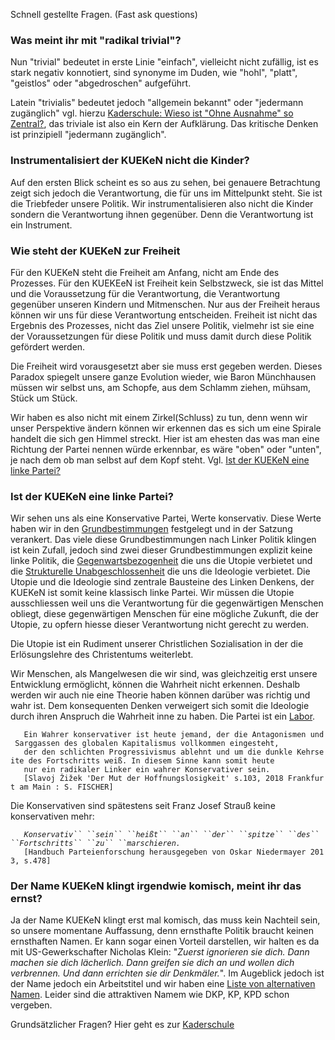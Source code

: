 Schnell gestellte Fragen. (Fast ask questions)

### Was meint ihr mit "radikal trivial"?

Nun "trivial" bedeutet in erste Linie "einfach", vielleicht nicht
zufällig, ist es stark negativ konnotiert, sind synonyme im Duden, wie
"hohl", "platt", "geistlos" oder "abgedroschen" aufgeführt.

Latein "trivialis" bedeutet jedoch "allgemein bekannt" oder "jedermann
zugänglich" vgl. hierzu [Kaderschule: Wieso ist "Ohne Ausnahme" so
Zentral?](/wiki/Kaderschule#Wieso_ist_"Ohne_Ausnahme"_so_Zentral? "wikilink"),
das triviale ist also ein Kern der Aufklärung. Das kritische Denken ist
prinzipiell "jedermann zugänglich".

### Instrumentalisiert der KUEKeN nicht die Kinder?

Auf den ersten Blick scheint es so aus zu sehen, bei genauere
Betrachtung zeigt sich jedoch die Verantwortung, die für uns im
Mittelpunkt steht. Sie ist die Triebfeder unsere Politik. Wir
instrumentalisieren also nicht die Kinder sondern die Verantwortung
ihnen gegenüber. Denn die Verantwortung ist ein Instrument.

### Wie steht der KUEKeN zur Freiheit

Für den KUEKeN steht die Freiheit am Anfang, nicht am Ende des
Prozesses. Für den KUEKEeN ist Freiheit kein Selbstzweck, sie ist das
Mittel und die Voraussetzung für die Verantwortung, die Verantwortung
gegenüber unseren Kindern und Mitmenschen. Nur aus der Freiheit heraus
können wir uns für diese Verantwortung entscheiden. Freiheit ist nicht
das Ergebnis des Prozesses, nicht das Ziel unsere Politik, vielmehr ist
sie eine der Voraussetzungen für diese Politik und muss damit durch
diese Politik gefördert werden.

Die Freiheit wird vorausgesetzt aber sie muss erst gegeben werden.
Dieses Paradox spiegelt unsere ganze Evolution wieder, wie Baron
Münchhausen müssen wir selbst uns, am Schopfe, aus dem Schlamm ziehen,
mühsam, Stück um Stück.

Wir haben es also nicht mit einem Zirkel(Schluss) zu tun, denn wenn wir
unser Perspektive ändern können wir erkennen das es sich um eine Spirale
handelt die sich gen Himmel streckt. Hier ist am ehesten das was man
eine Richtung der Partei nennen würde erkennbar, es wäre "oben" oder
"unten", je nach dem ob man selbst auf dem Kopf steht. Vgl. [Ist der
KUEKeN eine linke
Partei?](/wiki/Faq#Ist_der_KUEKeN_eine_linke_Partei? "wikilink")

### Ist der KUEKeN eine linke Partei?

Wir sehen uns als eine Konservative Partei, Werte konservativ. Diese
Werte haben wir in den [Grundbestimmungen](/wiki/Grundbestimmungen "wikilink")
festgelegt und in der Satzung verankert. Das viele diese
Grundbestimmungen nach Linker Politik klingen ist kein Zufall, jedoch
sind zwei dieser Grundbestimmungen explizit keine linke Politik, die
[Gegenwartsbezogenheit](/wiki/Grundbestimmungen#Gegenwartsbezogenheit "wikilink")
die uns die Utopie verbietet und die [Strukturelle
Unabgeschlossenheit](/wiki/Grundbestimmungen#Strukturelle_Unabgeschlossenheit "wikilink")
die uns die Ideologie verbietet. Die Utopie und die Ideologie sind
zentrale Bausteine des Linken Denkens, der KUEKeN ist somit keine
klassisch linke Partei. Wir müssen die Utopie ausschliessen weil uns die
Verantwortung für die gegenwärtigen Menschen obliegt, diese
gegenwärtigen Menschen für eine mögliche Zukunft, die der Utopie, zu
opfern hiesse dieser Verantwortung nicht gerecht zu werden.

Die Utopie ist ein Rudiment unserer Christlichen Sozialisation in der
die Erlösungslehre des Christentums weiterlebt.

Wir Menschen, als Mangelwesen die wir sind, was gleichzeitig erst unsere
Entwicklung ermöglicht, können die Wahrheit nicht erkennen. Deshalb
werden wir auch nie eine Theorie haben können darüber was richtig und
wahr ist. Dem konsequenten Denken verweigert sich somit die Ideologie
durch ihren Anspruch die Wahrheit inne zu haben. Die Partei ist ein
[Labor](/wiki/Partei_als_Labor "wikilink").

`   Ein Wahrer konservativer ist heute jemand, der die Antagonismen und Sarggassen des globalen Kapitalismus vollkommen eingesteht, `  
`   der den schlichten Progressivismus ablehnt und um die dunkle Kehrseite des Fortschritts weiß. In diesem Sinne kann somit heute `  
`   nur ein radikaler Linker ein wahrer Konservativer sein.`  
`   [Slavoj Žižek 'Der Mut der Hoffnungslosigkeit' s.103, 2018 Frankfurt am Main : S. FISCHER]`

Die Konservativen sind spätestens seit Franz Josef Strauß keine
konservativen mehr:

`   `*`Konservativ`` ``sein`` ``heißt`` ``an`` ``der`` ``spitze`` ``des`` ``Fortschritts`` ``zu`` ``marschieren.`*  
`   [Handbuch Parteienforschung herausgegeben von Oskar Niedermayer 2013, s.478]`

### Der Name KUEKeN klingt irgendwie komisch, meint ihr das ernst?

Ja der Name KUEKeN klingt erst mal komisch, das muss kein Nachteil sein,
so unsere momentane Auffassung, denn ernsthafte Politik braucht keinen
ernsthaften Namen. Er kann sogar einen Vorteil darstellen, wir halten es
da mit US-Gewerkschafter Nicholas Klein: "*Zuerst ignorieren sie dich.
Dann machen sie dich lächerlich. Dann greifen sie dich an und wollen
dich verbrennen. Und dann errichten sie dir Denkmäler.*". Im Augeblick
jedoch ist der Name jedoch ein Arbeitstitel und wir haben eine [ Liste
von alternativen Namen](/wiki/Partei_namen "wikilink"). Leider sind die
attraktiven Namem wie DKP, KP, KPD schon vergeben.

Grundsätzlicher Fragen? Hier geht es zur
[Kaderschule](/wiki/Kaderschule "wikilink")
